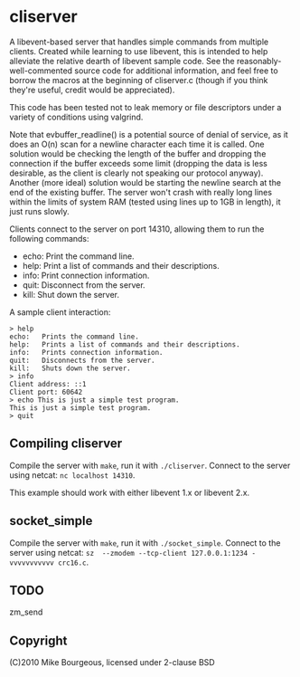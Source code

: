 cliserver
=========
A libevent-based server that handles simple commands from multiple clients.
Created while learning to use libevent, this is intended to help alleviate the
relative dearth of libevent sample code.  See the reasonably-well-commented
source code for additional information, and feel free to borrow the macros at
the beginning of cliserver.c (though if you think they're useful, credit would
be appreciated).

This code has been tested not to leak memory or file descriptors under a
variety of conditions using valgrind.

Note that evbuffer_readline() is a potential source of denial of service, as it
does an O(n) scan for a newline character each time it is called.  One solution
would be checking the length of the buffer and dropping the connection if the
buffer exceeds some limit (dropping the data is less desirable, as the client
is clearly not speaking our protocol anyway).  Another (more ideal) solution
would be starting the newline search at the end of the existing buffer.  The
server won't crash with really long lines within the limits of system RAM
(tested using lines up to 1GB in length), it just runs slowly.

Clients connect to the server on port 14310, allowing them to run the following
commands:

 * echo:	Print the command line.
 * help:	Print a list of commands and their descriptions.
 * info:	Print connection information.
 * quit:	Disconnect from the server.
 * kill:	Shut down the server.

A sample client interaction:

    > help
    echo:	Prints the command line.
    help:	Prints a list of commands and their descriptions.
    info:	Prints connection information.
    quit:	Disconnects from the server.
    kill:	Shuts down the server.
    > info
    Client address: ::1
    Client port: 60642
    > echo This is just a simple test program.
    This is just a simple test program.
    > quit
    
Compiling cliserver
-------------------
Compile the server with `make`, run it with `./cliserver`.  Connect to the
server using netcat: `nc localhost 14310`.

This example should work with either libevent 1.x or libevent 2.x.


socket_simple
-------------
Compile the server with `make`, run it with `./socket_simple`.  Connect to the
server using netcat: `sz  --zmodem --tcp-client 127.0.0.1:1234 -vvvvvvvvvvv crc16.c`.

TODO
----
zm_send


Copyright
---------
(C)2010 Mike Bourgeous, licensed under 2-clause BSD
